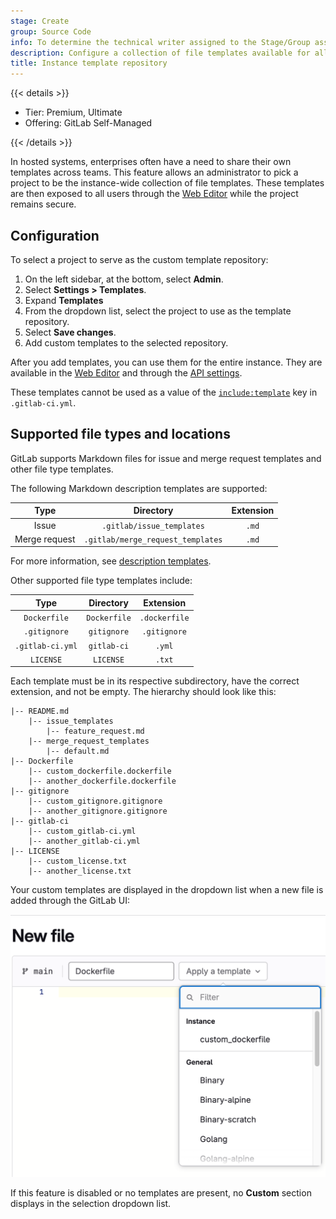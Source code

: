 ```yaml
---
stage: Create
group: Source Code
info: To determine the technical writer assigned to the Stage/Group associated with this page, see https://handbook.gitlab.com/handbook/product/ux/technical-writing/#assignments
description: Configure a collection of file templates available for all projects on GitLab Self-Managed.
title: Instance template repository
---
```


{{< details >}}

- Tier: Premium, Ultimate
- Offering: GitLab Self-Managed

{{< /details >}}

In hosted systems, enterprises often have a need to share their own templates
across teams. This feature allows an administrator to pick a project to be the
instance-wide collection of file templates. These templates are then exposed to
all users through the [Web Editor](../../user/project/repository/web_editor.md)
while the project remains secure.

## Configuration

To select a project to serve as the custom template repository:

1. On the left sidebar, at the bottom, select **Admin**.
1. Select **Settings > Templates**.
1. Expand **Templates**
1. From the dropdown list, select the project to use as the template repository.
1. Select **Save changes**.
1. Add custom templates to the selected repository.

After you add templates, you can use them for the entire instance.
They are available in the [Web Editor](../../user/project/repository/web_editor.md)
and through the [API settings](../../api/settings.md).

These templates cannot be used as a value of the
[`include:template`](../../ci/yaml/_index.md#includetemplate) key in `.gitlab-ci.yml`.

## Supported file types and locations

GitLab supports Markdown files for issue and merge request templates and other file type templates.

The following Markdown description templates are supported:

| Type               | Directory                         | Extension         |
| :---------------:  | :-----------:                     | :-----------:     |
| Issue              | `.gitlab/issue_templates`         | `.md`             |
| Merge request      | `.gitlab/merge_request_templates` | `.md`             |

For more information, see [description templates](../../user/project/description_templates.md).

Other supported file type templates include:

| Type                    | Directory            | Extension     |
| :---------------:       | :-----------:        | :-----------: |
| `Dockerfile`            | `Dockerfile`         | `.dockerfile` |
| `.gitignore`            | `gitignore`          | `.gitignore`  |
| `.gitlab-ci.yml`        | `gitlab-ci`          | `.yml`        |
| `LICENSE`               | `LICENSE`            | `.txt`        |

Each template must be in its respective subdirectory, have the correct
extension, and not be empty. The hierarchy should look like this:

```plaintext
|-- README.md
    |-- issue_templates
        |-- feature_request.md
    |-- merge_request_templates
        |-- default.md
|-- Dockerfile
    |-- custom_dockerfile.dockerfile
    |-- another_dockerfile.dockerfile
|-- gitignore
    |-- custom_gitignore.gitignore
    |-- another_gitignore.gitignore
|-- gitlab-ci
    |-- custom_gitlab-ci.yml
    |-- another_gitlab-ci.yml
|-- LICENSE
    |-- custom_license.txt
    |-- another_license.txt
```

Your custom templates are displayed in the dropdown list when a new file is added through the GitLab UI:

![The GitLab UI for creating a new file, with a dropdown list displaying the Dockerfile templates to choose from.](img/file_template_user_dropdown_v17_10.png)

If this feature is disabled or no templates are present,
no **Custom** section displays in the selection dropdown list.
